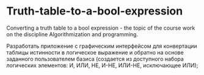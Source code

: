 # Truth-table-to-a-bool-expression
Converting a truth table to a bool expression - the topic of the course work on the discipline Algorithmization and programming.

Разработать приложение с графическим интерфейсом для конвертации таблицы истинности в логическое выражение и обратно на основе заданного пользователем базиса (создается из доступного набора логических элементов: И, ИЛИ, НЕ, И-НЕ, ИЛИ-НЕ, исключающее ИЛИ);
